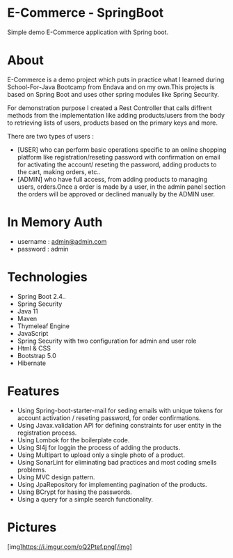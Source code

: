 # E-Commerce - SpringBoot
Simple demo E-Commerce application with Spring boot.

# About
E-Commerce is a demo project which puts in practice what I learned during School-For-Java Bootcamp from Endava and on my own.This projects is based on Spring Boot and uses other spring modules like Spring Security.

For demonstration purpose I created a Rest Controller that calls diffrent methods from the implementation like adding products/users from the body to retrieving lists of users, products based on the primary keys and more.

There are two types of users :
 - [USER] who can perform basic operations specific to an online shopping platform like registration/reseting password with confirmation on email for activating the account/ reseting the password, adding products to the cart, making orders, etc..
 - [ADMIN] who have full access, from adding products to managing users, orders.Once a order is made by a user, in the admin panel section the orders will be approved or declined manually by the ADMIN user.

 # In Memory Auth 
  - username : admin@admin.com
  - password : admin

# Technologies
- Spring Boot 2.4..
- Spring Security
- Java 11
- Maven 
- Thymeleaf Engine 
- JavaScript
- Spring Security with two configuration for admin and user role
- Html & CSS 
- Bootstrap 5.0
- Hibernate 

# Features 
- Using Spring-boot-starter-mail for seding emails with unique tokens for account activation / reseting password, for order confirmations.
- Using Javax.validation API for defining constraints for user entity in the registration process.
- Using Lombok for the boilerplate code.
- Using Sl4j for loggin the process of adding the products.
- Using Multipart to upload only a single photo of a product.
- Using SonarLint for eliminating bad practices and most coding smells problems.
- Using MVC design pattern.
- Using JpaRepository for implementing pagination of the products.
- Using BCrypt for hasing the passwords.
- Using a query for a simple search functionality.

# Pictures
[img]https://i.imgur.com/oQ2Ptef.png[/img]

